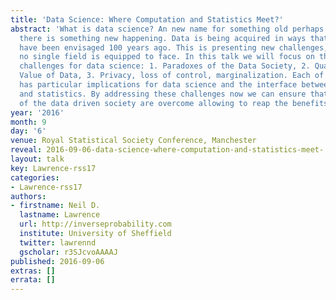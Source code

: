 ```yaml
---
title: 'Data Science: Where Computation and Statistics Meet?'
abstract: 'What is data science? An new name for something old perhaps. Nevertheless
  there is something new happening. Data is being acquired in ways that could never
  have been envisaged 100 years ago. This is presenting new challenges, and ones that
  no single field is equipped to face. In this talk we will focus on three separate
  challenges for data science: 1. Paradoxes of the Data Society, 2. Quantifying the
  Value of Data, 3. Privacy, loss of control, marginalization. Each of these challenges
  has particular implications for data science and the interface between computation
  and statistics. By addressing these challenges now we can ensure that the pitfalls
  of the data driven society are overcome allowing to reap the benefits.'
year: '2016'
month: 9
day: '6'
venue: Royal Statistical Society Conference, Manchester
reveal: 2016-09-06-data-science-where-computation-and-statistics-meet-.slides.html
layout: talk
key: Lawrence-rss17
categories:
- Lawrence-rss17
authors:
- firstname: Neil D.
  lastname: Lawrence
  url: http://inverseprobability.com
  institute: University of Sheffield
  twitter: lawrennd
  gscholar: r3SJcvoAAAAJ
published: 2016-09-06
extras: []
errata: []
---
```

